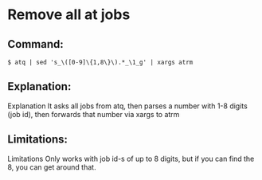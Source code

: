 # Remove all at jobs

## Command:
```
$ atq | sed 's_\([0-9]\{1,8\}\).*_\1_g' | xargs atrm
```

## Explanation:
Explanation
It asks all jobs from atq, then parses a number with 1-8 digits (job id), then forwards that number via xargs to atrm

## Limitations:
Limitations
Only works with job id-s of up to 8 digits, but if you can find the 8, you can get around that.

